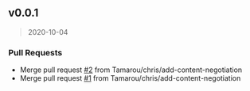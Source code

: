 
<a name="v0.0.1"></a>
## v0.0.1

> 2020-10-04

### Pull Requests

* Merge pull request [#2](https://github.com/Tamarou/blackarachnia/issues/2) from Tamarou/chris/add-content-negotiation
* Merge pull request [#1](https://github.com/Tamarou/blackarachnia/issues/1) from Tamarou/chris/add-content-negotiation

